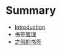 # Summary

* [Introduction](README.md)
* [书签管理](./book_mark.md)
* [之前的书签](./bookmarks_2019_12_28.html)










